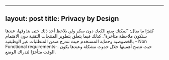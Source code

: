 
---  
layout: post
title: Privacy by Design
---  


كثيرًا ما يقال: "يُمكنك صنع الكعك دون سكر ولن يلاحظ أحد ذلك حتى يتذوقها، عندها ستكون ملاحظة متأخرة". كذلك فيما يتعلق بتطوير المنتجات التقنية دون الاهتمام بالخصوصية وحماية المستخدم حيث تندرج ضمن المتطلبات غير الوظيفية - Non Functional requirements-. حيث تتضح أهميتها خلال حدوث مشكلة وعندها يكون الوقت متأخرًا لتدراك الوضع.

